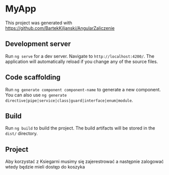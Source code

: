 # MyApp

This project was generated with https://github.com/BartekKiljanski/AngularZaliczenie

## Development server

Run `ng serve` for a dev server. Navigate to `http://localhost:4200/`. The application will automatically reload if you change any of the source files.

## Code scaffolding

Run `ng generate component component-name` to generate a new component. You can also use `ng generate directive|pipe|service|class|guard|interface|enum|module`.

## Build

Run `ng build` to build the project. The build artifacts will be stored in the `dist/` directory.

## Project

Aby korzystać z Ksiegarni musimy się zajerestrować a następnie zalogować wtedy będzie mieli dostęp do koszyka 
